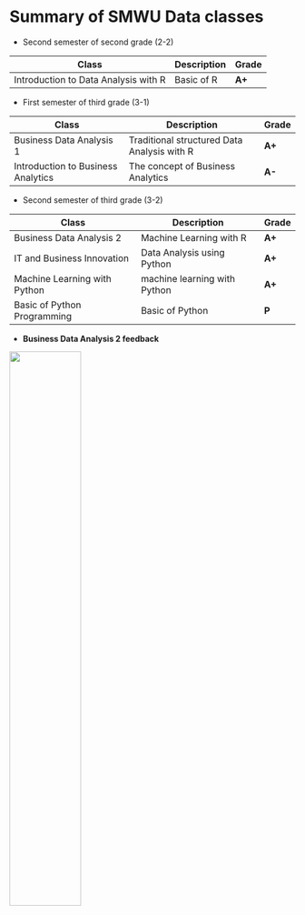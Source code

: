 # Summary of SMWU Data classes  
- Second semester of second grade (2-2)

| Class | Description | Grade |
| ------ | ------ | ------ | 
| Introduction to Data Analysis with R | Basic of R | **A+** |

- First semester of third grade (3-1)

| Class | Description | Grade |
| ------ | ------ | ------ | 
| Business Data Analysis 1 | Traditional structured Data Analysis with R | **A+** |
| Introduction to Business Analytics| The concept of Business Analytics | **A-** |

- Second semester of third grade (3-2)

| Class | Description | Grade |
| ------ | ------ | ------ |
| Business Data Analysis 2 | Machine Learning with R | **A+** |
| IT and Business Innovation | Data Analysis using Python| **A+**  |
| Machine Learning with Python | machine learning with Python |  **A+** | 
| Basic of Python Programming | Basic of Python | **P** |


- **Business Data Analysis 2 feedback**
<img src="https://user-images.githubusercontent.com/115607856/210318977-07e3175d-5be0-4c85-bf01-1fe5be53f4c3.PNG" width="50%" height="50%"/> 
